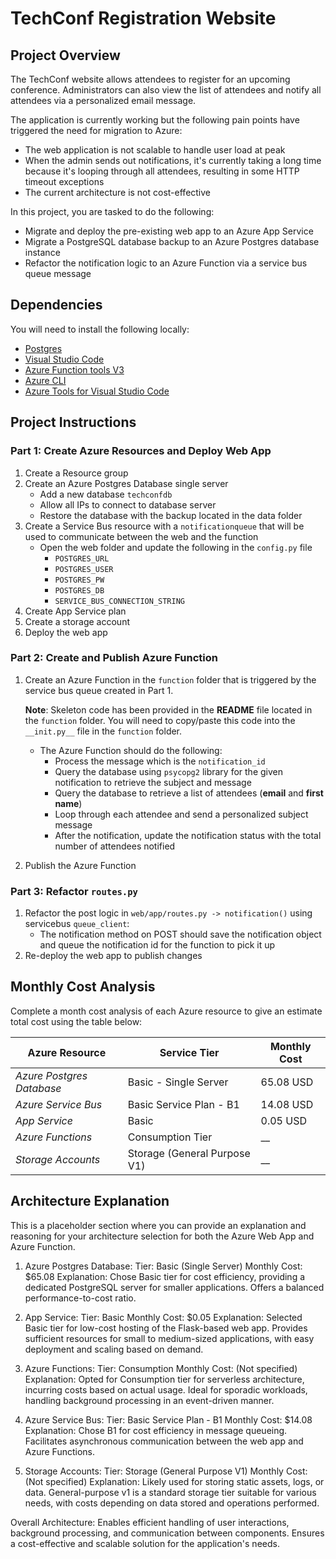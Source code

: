 # TechConf Registration Website

## Project Overview
The TechConf website allows attendees to register for an upcoming conference. Administrators can also view the list of attendees and notify all attendees via a personalized email message.

The application is currently working but the following pain points have triggered the need for migration to Azure:
 - The web application is not scalable to handle user load at peak
 - When the admin sends out notifications, it's currently taking a long time because it's looping through all attendees, resulting in some HTTP timeout exceptions
 - The current architecture is not cost-effective 

In this project, you are tasked to do the following:
- Migrate and deploy the pre-existing web app to an Azure App Service
- Migrate a PostgreSQL database backup to an Azure Postgres database instance
- Refactor the notification logic to an Azure Function via a service bus queue message

## Dependencies

You will need to install the following locally:
- [Postgres](https://www.postgresql.org/download/)
- [Visual Studio Code](https://code.visualstudio.com/download)
- [Azure Function tools V3](https://docs.microsoft.com/en-us/azure/azure-functions/functions-run-local?tabs=windows%2Ccsharp%2Cbash#install-the-azure-functions-core-tools)
- [Azure CLI](https://docs.microsoft.com/en-us/cli/azure/install-azure-cli?view=azure-cli-latest)
- [Azure Tools for Visual Studio Code](https://marketplace.visualstudio.com/items?itemName=ms-vscode.vscode-node-azure-pack)

## Project Instructions

### Part 1: Create Azure Resources and Deploy Web App
1. Create a Resource group
2. Create an Azure Postgres Database single server
   - Add a new database `techconfdb`
   - Allow all IPs to connect to database server
   - Restore the database with the backup located in the data folder
3. Create a Service Bus resource with a `notificationqueue` that will be used to communicate between the web and the function
   - Open the web folder and update the following in the `config.py` file
      - `POSTGRES_URL`
      - `POSTGRES_USER`
      - `POSTGRES_PW`
      - `POSTGRES_DB`
      - `SERVICE_BUS_CONNECTION_STRING`
4. Create App Service plan
5. Create a storage account
6. Deploy the web app

### Part 2: Create and Publish Azure Function
1. Create an Azure Function in the `function` folder that is triggered by the service bus queue created in Part 1.

      **Note**: Skeleton code has been provided in the **README** file located in the `function` folder. You will need to copy/paste this code into the `__init.py__` file in the `function` folder.
      - The Azure Function should do the following:
         - Process the message which is the `notification_id`
         - Query the database using `psycopg2` library for the given notification to retrieve the subject and message
         - Query the database to retrieve a list of attendees (**email** and **first name**)
         - Loop through each attendee and send a personalized subject message
         - After the notification, update the notification status with the total number of attendees notified
2. Publish the Azure Function

### Part 3: Refactor `routes.py`
1. Refactor the post logic in `web/app/routes.py -> notification()` using servicebus `queue_client`:
   - The notification method on POST should save the notification object and queue the notification id for the function to pick it up
2. Re-deploy the web app to publish changes

## Monthly Cost Analysis
Complete a month cost analysis of each Azure resource to give an estimate total cost using the table below:

| Azure Resource | Service Tier | Monthly Cost |
| ------------ | ------------ | ------------ |
| *Azure Postgres Database* |  Basic - Single Server   |      65.08 USD        |
| *Azure Service Bus*   |      Basic Service Plan - B1   |       14.08 USD        |
| *App Service*                   |       Basic  |         0.05 USD     |
| *Azure Functions*                   |       	Consumption Tier  |        __     |
| *Storage Accounts*                   |       Storage (General Purpose V1)  |         __     |

## Architecture Explanation
This is a placeholder section where you can provide an explanation and reasoning for your architecture selection for both the Azure Web App and Azure Function.

1. Azure Postgres Database:
Tier: Basic (Single Server)
Monthly Cost: $65.08
Explanation: Chose Basic tier for cost efficiency, providing a dedicated PostgreSQL server for smaller applications. Offers a balanced performance-to-cost ratio.

2. App Service:
Tier: Basic
Monthly Cost: $0.05
Explanation: Selected Basic tier for low-cost hosting of the Flask-based web app. Provides sufficient resources for small to medium-sized applications, with easy deployment and scaling based on demand.

3. Azure Functions:
Tier: Consumption
Monthly Cost: (Not specified)
Explanation: Opted for Consumption tier for serverless architecture, incurring costs based on actual usage. Ideal for sporadic workloads, handling background processing in an event-driven manner.

4. Azure Service Bus:
Tier: Basic Service Plan - B1
Monthly Cost: $14.08
Explanation: Chose B1 for cost efficiency in message queueing. Facilitates asynchronous communication between the web app and Azure Functions.

5. Storage Accounts:
Tier: Storage (General Purpose V1)
Monthly Cost: (Not specified)
Explanation: Likely used for storing static assets, logs, or data. General-purpose v1 is a standard storage tier suitable for various needs, with costs depending on data stored and operations performed.

Overall Architecture:
Enables efficient handling of user interactions, background processing, and communication between components.
Ensures a cost-effective and scalable solution for the application's needs.
